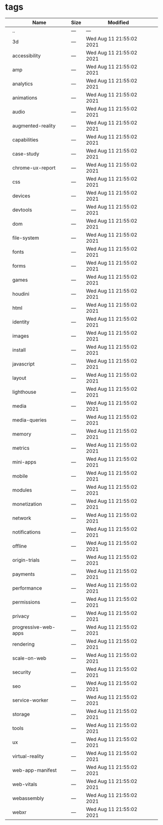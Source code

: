 tags
====

<table><thead><tr class="header"><th></th><th>Name</th><th>Size</th><th>Modified</th><th></th></tr></thead><tbody><tr class="odd"><td></td><td><span class="goup">..</span></td><td>—</td><td>—</td><td></td></tr><tr class="even"><td></td><td><span class="name">3d</span></td><td>—</td><td>Wed Aug 11 21:55:02 2021</td><td></td></tr><tr class="odd"><td></td><td><span class="name">accessibility</span></td><td>—</td><td>Wed Aug 11 21:55:02 2021</td><td></td></tr><tr class="even"><td></td><td><span class="name">amp</span></td><td>—</td><td>Wed Aug 11 21:55:02 2021</td><td></td></tr><tr class="odd"><td></td><td><span class="name">analytics</span></td><td>—</td><td>Wed Aug 11 21:55:02 2021</td><td></td></tr><tr class="even"><td></td><td><span class="name">animations</span></td><td>—</td><td>Wed Aug 11 21:55:02 2021</td><td></td></tr><tr class="odd"><td></td><td><span class="name">audio</span></td><td>—</td><td>Wed Aug 11 21:55:02 2021</td><td></td></tr><tr class="even"><td></td><td><span class="name">augmented-reality</span></td><td>—</td><td>Wed Aug 11 21:55:02 2021</td><td></td></tr><tr class="odd"><td></td><td><span class="name">capabilities</span></td><td>—</td><td>Wed Aug 11 21:55:02 2021</td><td></td></tr><tr class="even"><td></td><td><span class="name">case-study</span></td><td>—</td><td>Wed Aug 11 21:55:02 2021</td><td></td></tr><tr class="odd"><td></td><td><span class="name">chrome-ux-report</span></td><td>—</td><td>Wed Aug 11 21:55:02 2021</td><td></td></tr><tr class="even"><td></td><td><span class="name">css</span></td><td>—</td><td>Wed Aug 11 21:55:02 2021</td><td></td></tr><tr class="odd"><td></td><td><span class="name">devices</span></td><td>—</td><td>Wed Aug 11 21:55:02 2021</td><td></td></tr><tr class="even"><td></td><td><span class="name">devtools</span></td><td>—</td><td>Wed Aug 11 21:55:02 2021</td><td></td></tr><tr class="odd"><td></td><td><span class="name">dom</span></td><td>—</td><td>Wed Aug 11 21:55:02 2021</td><td></td></tr><tr class="even"><td></td><td><span class="name">file-system</span></td><td>—</td><td>Wed Aug 11 21:55:02 2021</td><td></td></tr><tr class="odd"><td></td><td><span class="name">fonts</span></td><td>—</td><td>Wed Aug 11 21:55:02 2021</td><td></td></tr><tr class="even"><td></td><td><span class="name">forms</span></td><td>—</td><td>Wed Aug 11 21:55:02 2021</td><td></td></tr><tr class="odd"><td></td><td><span class="name">games</span></td><td>—</td><td>Wed Aug 11 21:55:02 2021</td><td></td></tr><tr class="even"><td></td><td><span class="name">houdini</span></td><td>—</td><td>Wed Aug 11 21:55:02 2021</td><td></td></tr><tr class="odd"><td></td><td><span class="name">html</span></td><td>—</td><td>Wed Aug 11 21:55:02 2021</td><td></td></tr><tr class="even"><td></td><td><span class="name">identity</span></td><td>—</td><td>Wed Aug 11 21:55:02 2021</td><td></td></tr><tr class="odd"><td></td><td><span class="name">images</span></td><td>—</td><td>Wed Aug 11 21:55:02 2021</td><td></td></tr><tr class="even"><td></td><td><span class="name">install</span></td><td>—</td><td>Wed Aug 11 21:55:02 2021</td><td></td></tr><tr class="odd"><td></td><td><span class="name">javascript</span></td><td>—</td><td>Wed Aug 11 21:55:02 2021</td><td></td></tr><tr class="even"><td></td><td><span class="name">layout</span></td><td>—</td><td>Wed Aug 11 21:55:02 2021</td><td></td></tr><tr class="odd"><td></td><td><span class="name">lighthouse</span></td><td>—</td><td>Wed Aug 11 21:55:02 2021</td><td></td></tr><tr class="even"><td></td><td><span class="name">media</span></td><td>—</td><td>Wed Aug 11 21:55:02 2021</td><td></td></tr><tr class="odd"><td></td><td><span class="name">media-queries</span></td><td>—</td><td>Wed Aug 11 21:55:02 2021</td><td></td></tr><tr class="even"><td></td><td><span class="name">memory</span></td><td>—</td><td>Wed Aug 11 21:55:02 2021</td><td></td></tr><tr class="odd"><td></td><td><span class="name">metrics</span></td><td>—</td><td>Wed Aug 11 21:55:02 2021</td><td></td></tr><tr class="even"><td></td><td><span class="name">mini-apps</span></td><td>—</td><td>Wed Aug 11 21:55:02 2021</td><td></td></tr><tr class="odd"><td></td><td><span class="name">mobile</span></td><td>—</td><td>Wed Aug 11 21:55:02 2021</td><td></td></tr><tr class="even"><td></td><td><span class="name">modules</span></td><td>—</td><td>Wed Aug 11 21:55:02 2021</td><td></td></tr><tr class="odd"><td></td><td><span class="name">monetization</span></td><td>—</td><td>Wed Aug 11 21:55:02 2021</td><td></td></tr><tr class="even"><td></td><td><span class="name">network</span></td><td>—</td><td>Wed Aug 11 21:55:02 2021</td><td></td></tr><tr class="odd"><td></td><td><span class="name">notifications</span></td><td>—</td><td>Wed Aug 11 21:55:02 2021</td><td></td></tr><tr class="even"><td></td><td><span class="name">offline</span></td><td>—</td><td>Wed Aug 11 21:55:02 2021</td><td></td></tr><tr class="odd"><td></td><td><span class="name">origin-trials</span></td><td>—</td><td>Wed Aug 11 21:55:02 2021</td><td></td></tr><tr class="even"><td></td><td><span class="name">payments</span></td><td>—</td><td>Wed Aug 11 21:55:02 2021</td><td></td></tr><tr class="odd"><td></td><td><span class="name">performance</span></td><td>—</td><td>Wed Aug 11 21:55:02 2021</td><td></td></tr><tr class="even"><td></td><td><span class="name">permissions</span></td><td>—</td><td>Wed Aug 11 21:55:02 2021</td><td></td></tr><tr class="odd"><td></td><td><span class="name">privacy</span></td><td>—</td><td>Wed Aug 11 21:55:02 2021</td><td></td></tr><tr class="even"><td></td><td><span class="name">progressive-web-apps</span></td><td>—</td><td>Wed Aug 11 21:55:02 2021</td><td></td></tr><tr class="odd"><td></td><td><span class="name">rendering</span></td><td>—</td><td>Wed Aug 11 21:55:02 2021</td><td></td></tr><tr class="even"><td></td><td><span class="name">scale-on-web</span></td><td>—</td><td>Wed Aug 11 21:55:02 2021</td><td></td></tr><tr class="odd"><td></td><td><span class="name">security</span></td><td>—</td><td>Wed Aug 11 21:55:02 2021</td><td></td></tr><tr class="even"><td></td><td><span class="name">seo</span></td><td>—</td><td>Wed Aug 11 21:55:02 2021</td><td></td></tr><tr class="odd"><td></td><td><span class="name">service-worker</span></td><td>—</td><td>Wed Aug 11 21:55:02 2021</td><td></td></tr><tr class="even"><td></td><td><span class="name">storage</span></td><td>—</td><td>Wed Aug 11 21:55:02 2021</td><td></td></tr><tr class="odd"><td></td><td><span class="name">tools</span></td><td>—</td><td>Wed Aug 11 21:55:02 2021</td><td></td></tr><tr class="even"><td></td><td><span class="name">ux</span></td><td>—</td><td>Wed Aug 11 21:55:02 2021</td><td></td></tr><tr class="odd"><td></td><td><span class="name">virtual-reality</span></td><td>—</td><td>Wed Aug 11 21:55:02 2021</td><td></td></tr><tr class="even"><td></td><td><span class="name">web-app-manifest</span></td><td>—</td><td>Wed Aug 11 21:55:02 2021</td><td></td></tr><tr class="odd"><td></td><td><span class="name">web-vitals</span></td><td>—</td><td>Wed Aug 11 21:55:02 2021</td><td></td></tr><tr class="even"><td></td><td><span class="name">webassembly</span></td><td>—</td><td>Wed Aug 11 21:55:02 2021</td><td></td></tr><tr class="odd"><td></td><td><span class="name">webxr</span></td><td>—</td><td>Wed Aug 11 21:55:02 2021</td><td></td></tr></tbody></table>
